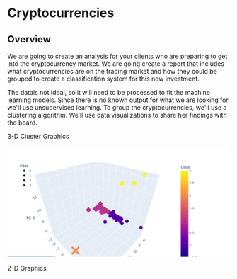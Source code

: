 # Cryptocurrencies

## Overview
We are going to create an analysis for your clients who are preparing to get into the cryptocurrency market. We are going create a report that includes what cryptocurrencies are on the trading market and how they could be grouped to create a classification system for this new investment.



The datais not ideal, so it will need to be processed to fit the machine learning models. Since there is no known output for what we are looking for, we'll use unsupervised learning. To group the cryptocurrencies, we'll use a clustering algorithm. We’ll use data visualizations to share her findings with the board.

3-D Cluster Graphics

![image](https://github.com/gotica462/Cryptocurrencies/blob/main/3D%20Scatter%20with%20clusters.png)

2-D Graphics

